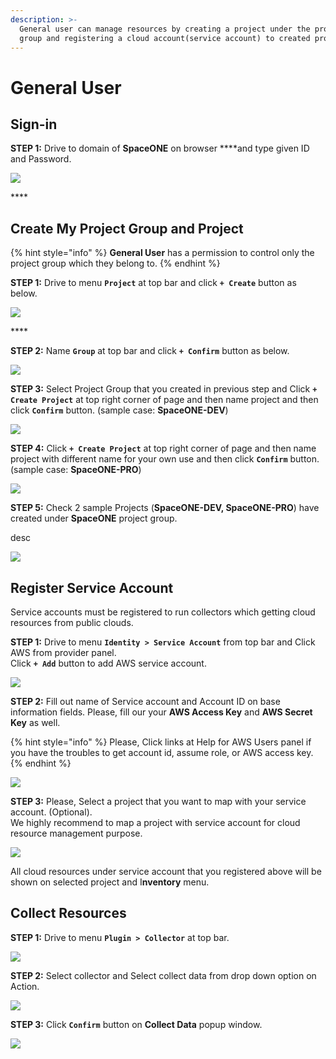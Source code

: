 ```yaml
---
description: >-
  General user can manage resources by creating a project under the project
  group and registering a cloud account(service account) to created project.
---
```


# General User

## Sign-in

**STEP 1:** Drive to domain of **SpaceONE** on browser ****and type given ID and Password.

![](.gitbook/assets/signin_as_user2.png)

\*\*\*\*

## Create My Project Group and Project

{% hint style="info" %}
**General User** has a permission to control only the project group which they belong to. 
{% endhint %}

**STEP 1:** Drive to menu **`Project`** at top bar and click **`+ Create`** button as below.

![](.gitbook/assets/screen-shot-2021-02-05-at-14.43.06.png)

\*\*\*\*

**STEP 2:** Name **`Group`** at top bar and click **`+ Confirm`** button as below.

![](.gitbook/assets/create_project_group_spaceone.png)

**STEP 3:** Select Project Group that you created in previous step and Click **`+ Create Project`** at top right corner of page and then name project and then click **`Confirm`** button. \(sample case: **SpaceONE-DEV**\)

![](.gitbook/assets/create_project_spaceone_dev.png)

**STEP 4:**  Click **`+ Create Project`** at top right corner of page and then name project with different name for your own use and then click **`Confirm`** button. \(sample case: **SpaceONE-PRO**\)

![](.gitbook/assets/create_project_spaceone_prd.png)

**STEP 5:**  Check 2 sample Projects \(**SpaceONE-DEV, SpaceONE-PRO**\) have created under **SpaceONE** project group. 

desc 

![](.gitbook/assets/list_spaceone_projects.png)

## Register Service Account

Service accounts must be registered to run collectors which getting cloud resources from public clouds.

  
**STEP 1:** Drive to menu **`Identity > Service Account`** from top bar and Click AWS from provider panel.  
Click **`+ Add`** button to add AWS service account. 

![](.gitbook/assets/select_service_account_as_aws.png)

**STEP 2:** Fill out name of Service account and Account ID on base information fields. Please, fill our your **AWS Access Key** and **AWS Secret Key** as well. 

{% hint style="info" %}
Please, Click links at Help for AWS Users panel if you have the troubles to get account id, assume role, or AWS access key. 
{% endhint %}

![](.gitbook/assets/screen-shot-2021-02-05-at-15.54.03.png)

**STEP 3:** Please, Select a project that you want to map with your service account. \(Optional\).   
We highly recommend to map a project with service account for cloud resource management purpose.

![](.gitbook/assets/attach_account_to_project.png)

All cloud resources under service account that you registered above will be shown on selected project and  I**nventory** menu.

## Collect Resources

**STEP 1:** Drive to menu **`Plugin > Collector`**  at top bar. 

![](.gitbook/assets/screen-shot-2021-02-05-at-16.04.34.png)

**STEP 2:**  Select collector and  Select collect data from drop down option on Action. 

![](.gitbook/assets/collect_data.png)

**STEP 3:**  Click **`Confirm`** button on **Collect Data** popup window.

![](.gitbook/assets/screen-shot-2021-02-05-at-16.19.58.png)

